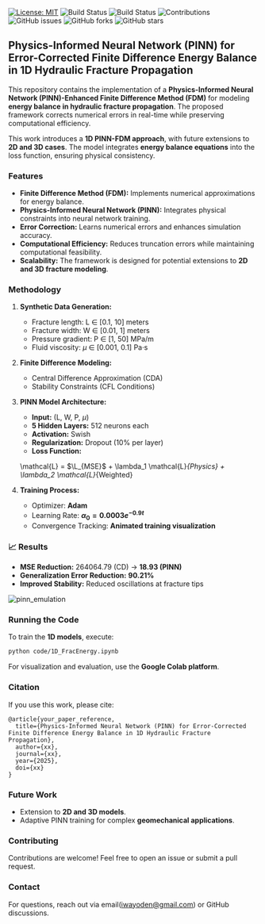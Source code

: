 [![License: MIT](https://img.shields.io/badge/License-MIT-yellow.svg)](https://opensource.org/licenses/MIT)
![Build Status](https://img.shields.io/badge/PINN-yes-green)
![Build Status](https://img.shields.io/badge/FDM-yes-blue)
![Contributions](https://img.shields.io/badge/contributions-welcome-gold)
![GitHub issues](https://img.shields.io/github/issues/DennisWayo/PINN-FDM-FracEnergyBalance)
![GitHub forks](https://img.shields.io/github/forks/DennisWayo/PINN-FDM-FracEnergyBalance)
![GitHub stars](https://img.shields.io/github/stars/DennisWayo/PINN-FDM-FracEnergyBalance)


## Physics-Informed Neural Network (PINN) for Error-Corrected Finite Difference Energy Balance in 1D Hydraulic Fracture Propagation

This repository contains the implementation of a **Physics-Informed Neural Network (PINN)-Enhanced Finite Difference Method (FDM)** for modeling **energy balance in hydraulic fracture propagation**. The proposed framework corrects numerical errors in real-time while preserving computational efficiency.

This work introduces a **1D PINN-FDM approach**, with future extensions to **2D and 3D cases**. The model integrates **energy balance equations** into the loss function, ensuring physical consistency.


### Features
- **Finite Difference Method (FDM):** Implements numerical approximations for energy balance.
- **Physics-Informed Neural Network (PINN):** Integrates physical constraints into neural network training.
- **Error Correction:** Learns numerical errors and enhances simulation accuracy.
- **Computational Efficiency:** Reduces truncation errors while maintaining computational feasibility.
- **Scalability:** The framework is designed for potential extensions to **2D and 3D fracture modeling**.


### Methodology
1. **Synthetic Data Generation:** 
   - Fracture length: L $\in$ [0.1, 10] meters
   - Fracture width:  W $\in$ [0.01, 1] meters
   - Pressure gradient: P $\in$ [1, 50] MPa/m
   - Fluid viscosity: $\mu$ $\in$ [0.001, 0.1] Pa·s

2. **Finite Difference Modeling:**
   - Central Difference Approximation (CDA)
   - Stability Constraints (CFL Conditions)

3. **PINN Model Architecture:**
   - **Input:** (L, W, P, $\mu$)
   - **5 Hidden Layers:** 512 neurons each
   - **Activation:** Swish
   - **Regularization:** Dropout (10% per layer)
   - **Loss Function:** 
     
   \mathcal{L} = $\L_{MSE}$ + \lambda_1 \mathcal{L}_{Physics} + \lambda_2 \mathcal{L}_{Weighted}
     

4. **Training Process:**
   - Optimizer: **Adam**
   - Learning Rate: **$\alpha_0 = 0.0003 e^{-0.9t}$**
   - Convergence Tracking: **Animated training visualization**
  

### 📈 Results
- **MSE Reduction:** 264064.79 (CD) → **18.93 (PINN)**
- **Generalization Error Reduction:** **90.21%**
- **Improved Stability:** Reduced oscillations at fracture tips

![pinn_emulation](https://github.com/user-attachments/assets/7e57081e-b747-4e18-a13e-0787b3b2f80e)


### Running the Code
To train the **1D models**, execute:

```bash
python code/1D_FracEnergy.ipynb
```
For visualization and evaluation, use the **Google Colab platform**.

### Citation
If you use this work, please cite:

```
@article{your_paper_reference,
  title={Physics-Informed Neural Network (PINN) for Error-Corrected Finite Difference Energy Balance in 1D Hydraulic Fracture Propagation},
  author={xx},
  journal={xx},
  year={2025},
  doi={xx}
}
```

### Future Work
- Extension to **2D and 3D models**.
- Adaptive PINN training for complex **geomechanical applications**.

### Contributing
Contributions are welcome! Feel free to open an issue or submit a pull request.

### Contact
For questions, reach out via email(iwayoden@gmail.com) or GitHub discussions.

